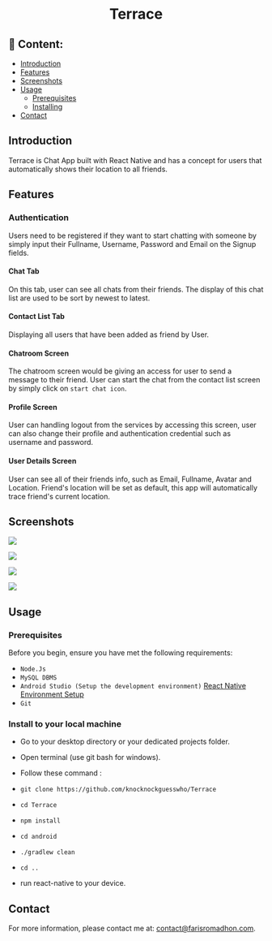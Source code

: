 # <p align="center">Terrace</p>


## :memo: Content:

- [Introduction](https://github.com/knocknockguesswho/Terrace#introduction)
- [Features](https://github.com/knocknockguesswho/Terrace#features)
- [Screenshots](https://github.com/knocknockguesswho/Terrace#screenshots)
- [Usage](https://github.com/knocknockguesswho/Terrace#usage)
  - [Prerequisites](https://github.com/knocknockguesswho/Terrace#prerequisites)
  - [Installing](https://github.com/knocknockguesswho/Terrace#install-to-your-local-machine)
- [Contact](https://github.com/knocknockguesswho/Terrace#contact)

## Introduction

Terrace is Chat App built with React Native and has a concept for users that automatically shows their location to all friends.

## Features

### Authentication

Users need to be registered if they want to start chatting with someone by simply input their Fullname, Username, Password and Email on the Signup fields.

#### Chat Tab

On this tab, user can see all chats from their friends. The display of this chat list are used to be sort by newest to latest.


#### Contact List Tab

Displaying all users that have been added as friend by User.

#### Chatroom Screen

The chatroom screen would be giving an access for user to send a message to their friend. User can start the chat from the contact list screen by simply click on `start chat icon`.


#### Profile Screen

User can handling logout from the services by accessing this screen, user can also change their profile and authentication credential such as username and password.

#### User Details Screen

User can see all of their friends info, such as Email, Fullname, Avatar and Location. Friend's location will be set as default, this app will automatically trace friend's current location.

## Screenshots

![](https://i.imgur.com/QDRmXNi.png)

![](https://i.imgur.com/twu5sN4.png)

![](https://i.imgur.com/0hUYm11.png)

![](https://i.imgur.com/iDZML1t.png)


## Usage

### Prerequisites

Before you begin, ensure you have met the following requirements:

- `Node.Js`
- `MySQL DBMS`
- `Android Studio (Setup the development environment)`
[React Native Environment Setup](https://reactnative.dev/docs/environment-setup)
- `Git`

### Install to your local machine

- Go to your desktop directory or your dedicated projects folder.
- Open terminal (use git bash for windows).
- Follow these command :

 - `git clone https://github.com/knocknockguesswho/Terrace`
 - `cd Terrace`
 - `npm install`
 - `cd android`
 - `./gradlew clean`
 - `cd ..`
  
- run react-native to your device.


## Contact

For more information, please contact me at:
<contact@farisromadhon.com>.
